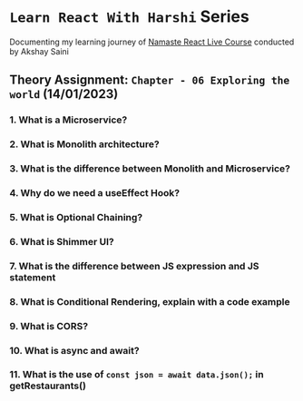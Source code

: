 
# `Learn React With Harshi` Series 
   Documenting my learning journey of [Namaste React Live Course](https://learn.namastedev.com/) conducted by Akshay Saini

## Theory Assignment: `Chapter - 06 Exploring the world` (14/01/2023)

###  1. What is a Microservice?

### 2. What is  Monolith architecture?

### 3. What is the difference between Monolith and Microservice?

### 4. Why do we need a useEffect Hook?

### 5. What is Optional Chaining?

### 6. What is Shimmer UI?

### 7. What is the difference between JS expression and JS statement

### 8. What is Conditional Rendering, explain with a code example

### 9. What is CORS?

### 10. What is async and await? 

### 11. What is the use of `const json = await data.json();` in  getRestaurants()